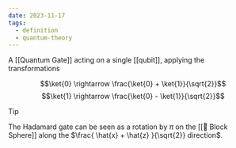 ```yaml
---
date: 2023-11-17
tags:
  - definition
  - quantum-theory
---
```

A [[Quantum Gate]] acting on a single [[qubit]], applying the transformations

$$\ket{0} \rightarrow \frac{\ket{0} + \ket{1}}{\sqrt{2}}$$
$$\ket{1} \rightarrow \frac{\ket{0} - \ket{1}}{\sqrt{2}}$$

>[!tip]
> The Hadamard gate can be seen as a rotation by $\pi$ on the [[📘 Block Sphere]] along the $\frac{ \hat{x} + \hat{z} }{\sqrt{2}} direction$. 